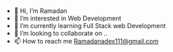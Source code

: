 - 👋 Hi, I’m Ramadan
- 👀 I’m interested in Web Development
- 🌱 I’m currently learning Full Stack web Development
- 💞️ I’m looking to collaborate on ..
- 📫 How to reach me Ramadanadex111@gmail.com

<!---
starkid111/starkid111 is a ✨ special ✨ repository because its `README.md` (this file) appears on your GitHub profile.
You can click the Preview link to take a look at your changes.
--->
